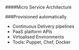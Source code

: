 ####Micro Service Architecture

###Provisioned automatically

* Continuous Delivery pipelines
* PaaS platform APIs
* Virtualised Environments
* Tools: Puppet, Chef, Docker
